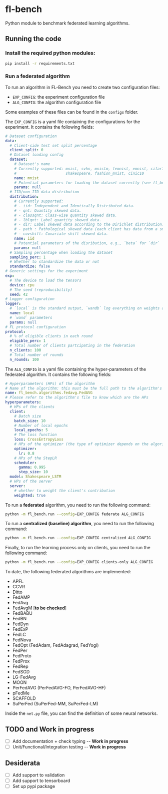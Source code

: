 # fl-bench
Python module to benchmark federated learning algorithms.

## Running the code

### Install the required python modules:
```bash
pip install -r requirements.txt
```

### Run a federated algorithm
To run an algorithm in FL-Bench you need to create two configuration files:
- `EXP_CONFIG`: the experiment configuration file
- `ALG_CONFIG`: the algorithm configuration file

Some examples of these files can be found in the `configs` folder.

The `EXP_CONFIG` is a yaml file containing the configurations for the experiment. It contains the 
following fields:

```yaml
# Dataset configuration
data:
  # Client-side test set split percentage
  client_split: 0
  # Dataset loading config
  dataset:
    # Dataset's name 
    # Currently supported: mnist, svhn, mnistm, femnist, emnist, cifar10, cifar100, tiny_imagenet,
    #                      shakespeare, fashion_mnist, cinic10
    name: mnist
    # Potential parameters for loading the dataset correctly (see fl_bench.data.datasets)
    params: null
  # IID/non-IID data distribution
  distribution:
    # Currently supported: 
    # - iid: Independent and Identically Distributed data.
    # - qnt: Quantity skewed data.
    # - classqnt: Class-wise quantity skewed data.
    # - lblqnt: Label quantity skewed data.
    # - dir: Label skewed data according to the Dirichlet distribution.
    # - path : Pathological skewed data (each client has data from a small subset of the classes).
    # - covshift: Covariate shift skewed data.
    name: iid
    # Potential parameters of the disribution, e.g., `beta` for `dir`
    params: null
  # Sampling percentage when loading the dataset
  sampling_perc: 1
  # Whether to standardize the data or not
  standardize: false
# Generic settings for the experiment
exp:
  # The device to load the tensors
  device: cpu
  # The seed (reproducibility)
  seed: 42
# Logger configuration
logger:
  # `local` is the standard output, `wandb` log everything on weights and bias
  name: local
  # `wand` parameters
  params: null
# FL protocol configuration
protocol:
  # % of eligible clients in each round
  eligible_perc: 1
  # Total number of clients partcipating in the federation
  n_clients: 100
  # Total number of rounds
  n_rounds: 100
```

The `ALG_CONFIG` is a yaml file containing the hyper-parameters of the federated algorithm. It 
contains the following fields:
```yaml
# Hyperparameters (HPs) of the algorithm
# Name of the algorithm: this must be the full path to the algorithm's class
name: fl_bench.algorithms.fedavg.FedAVG
# Please refer to the algorithm's file to know which are the HPs 
hyperparameters:
  # HPs of the clients
  client:
    # Batch size
    batch_size: 10
    # Number of local epochs
    local_epochs: 5
    # The loss function
    loss: CrossEntropyLoss
    # HPs of the optimizer (the type of optimizer depends on the algorithm)
    optimizer:
      lr: 0.8
    # HPs of the StepLR
    scheduler:
      gamma: 0.995
      step_size: 10
  model: Shakespeare_LSTM
  # HPs of the server
  server:
    # whether to weight the client's contribution
    weighted: true
```

To run a **federated** algorithm, you need to run the following command:
```bash
python -m fl_bench.run --config=EXP_CONFIG federate ALG_CONFIG
```

To run a **centralized (baseline) algorithm**, you need to run the following command:
```bash
python -m fl_bench.run --config=EXP_CONFIG centralized ALG_CONFIG
```

Finally, to run the learning process only on clients, you need to run the following command:
```bash
python -m fl_bench.run --config=EXP_CONFIG clients-only ALG_CONFIG
```

To date, the following federated algorithms are implemented:
- APFL
- CCVR
- Ditto
- FedAMP
- FedAvg
- FedAvgM [**to be checked**]
- FedBABU
- FedBN
- FedDyn
- FedExP
- FedLC
- FedNova
- FedOpt (FedAdam, FedAdagrad, FedYogi)
- FedPer
- FedProto
- FedProx
- FedRep
- FedSGD
- LG-FedAvg
- MOON
- PerFedAVG (PerFedAVG-FO, PerFedAVG-HF)
- pFedMe
- SCAFFOLD
- SuPerFed (SuPerFed-MM, SuPerFed-LM)


Inside the `net.py` file, you can find the definition of some neural networks. 

## TODO and Work in progress
- [ ] Add documentation + check typing -- **Work in progress**
- [ ] Unit/Functional/Integration testing -- **Work in progress**

## Desiderata
- [ ] Add support to validation
- [ ] Add support to tensorboard
- [ ] Set up pypi package
